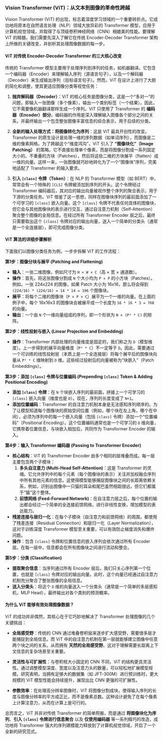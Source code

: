 ### Vision Transformer (ViT)：从文本到图像的革命性跨越

Vision Transformer (ViT) 的出现，标志着深度学习领域的一个重要转折点。它成功地将原本在自然语言处理（NLP）领域大放异彩的 Transformer 模型，应用于计算机视觉领域，并取得了与顶级卷积神经网络（CNN）相媲美的性能。要理解 ViT 的精髓，我们需要先深入了解它在传统 Encoder-Decoder Transformer 架构上所做的关键改变，并剖析其处理图像数据的每一步。

#### ViT 对传统 Encoder-Decoder Transformer 的三大核心改变

传统的 Transformer 模型主要用于处理序列到序列的任务，如机器翻译。它包含一个编码器（Encoder）来理解输入序列（源语言句子），以及一个解码器（Decoder）来生成输出序列（目标语言句子）。然而，ViT 在设计上进行了大胆的简化和调整，使其更适应图像分类等视觉任务：

1.  **抛弃解码器（Decoder）**：ViT 的核心任务是图像分类，这是一个“多对一”的问题，即输入一张图像（多个像素），输出一个类别标签（一个结果）。因此，它不需要像机器翻译那样生成一个序列。ViT 只使用了 Transformer 的 **编码器（Encoder）部分**。编码器的作用是深入理解输入图像各个部分之间的关系，并最终输出一个包含整张图像丰富信息的综合表示，用于后续的分类。

2.  **全新的输入处理方式：将图像转化为序列**：这是 ViT 最具开创性的改变。Transformer 的原生设计是处理一维的序列数据（如单词序列），而图像是二维的像素网格。为了跨越这个“维度鸿沟”，ViT 引入了 **“图像块化”（Image Patching）** 的策略。它不直接处理单个像素，而是将图像分割成一系列固定大小的、不重叠的方块（Patches），然后将这些二维的方块展平（flatten）成一维的向量。这样一来，一张图像就巧妙地转化为了一个“图像块”序列，完美地适配了 Transformer 的输入要求。

3.  **引入 `[class]` 令牌（Token）**：在 NLP 的 Transformer 模型（如 BERT）中，常常会有一个特殊的 `[CLS]` 令牌被添加到序列的开头。这个令牌经过 Transformer 编码器后，其对应的输出向量被视作整个序列的聚合表示，用于下游的分类任务。ViT 借鉴了这一思想，同样在图像块序列的最前面添加了一个可学习的 `[class]` 嵌入向量。这个 `[class]` 令牌不代表任何具体的图像块，但它会与其他图像块的表示进行交互，通过自注意力机制（Self-Attention）聚合整个图像的全局信息。在经过所有 Transformer Encoder 层之后，最终只需要取出这个 `[class]` 令牌对应的输出向量，送入一个简单的分类头（通常是一个全连接层），即可完成图像分类。

#### ViT 算法的详细步骤解析

下面我们以图像分类任务为例，一步步拆解 ViT 的工作流程：

**第1步：图像分块与展平 (Patching and Flattening)**

*   **输入**：一张二维图像，例如尺寸为 `H × W × C`（高 × 宽 × 通道数）。
*   **操作**：首先，将这张图像分割成 `N` 个大小均为 `P × P` 的小方块（Patches）。例如，一张 224x224 的图像，如果 Patch 大小为 16x16，那么将会得到 `(224/16) * (224/16) = 14 * 14 = 196` 个图像块。
*   **展平**：将每个二维的图像块（`P × P × C`）展平为一个一维的向量。在上面的例子中，每个 16x16x3 的图像块会被展平成一个长度为 `16 * 16 * 3 = 768` 的向量。
*   **输出**：一个由 `N` 个一维向量组成的序列，即一个形状为 `N × (P² * C)` 的矩阵。

**第2步：线性投射与嵌入 (Linear Projection and Embedding)**

*   **操作**：Transformer 内部处理的向量维度是固定的，我们称之为 `D`（模型维度）。上一步得到的展平向量维度（`P² * C`）不一定等于 `D`。因此，需要通过一个可训练的线性投射层（本质上是一个全连接层）将每个展平后的图像块向量从 `P² * C` 维映射到 `D` 维。这些经过投射后的向量被称为“块嵌入”（Patch Embeddings）。

**第3步：添加 `[class]` 令牌与位置编码 (Prepending `[class]` Token & Adding Positional Encoding)**

*   **添加 `[class]` 令牌**：在 `N` 个块嵌入序列的最前面，拼接上一个可学习的 `[class]` 嵌入向量（维度也是 `D`）。现在，序列的长度变成了 `N+1`。
*   **添加位置编码**：Transformer 的自注意力机制本身是无法感知序列顺序的。为了让模型知道每个图像块的原始空间位置（例如，哪个块在左上角，哪个在中间），必须为序列中的每一个嵌入向量（包括 `[class]` 令牌）添加一个“位置编码”（Positional Encoding）。这个位置编码通常也是一个可学习的 `D` 维向量，它携带着位置信息，与块嵌入相加后，共同作为 Transformer Encoder 的输入。

**第4步：输入 Transformer 编码器 (Passing to Transformer Encoder)**

*   **核心结构**：ViT 的 Transformer Encoder 由多个相同的层堆叠而成。每一层主要包含两个子模块：
    1.  **多头自注意力 (Multi-Head Self-Attention)**：这是 Transformer 的灵魂。它允许序列中的每个元素（每个图像块的表示）关注并加权融合序列中所有其他元素的信息。这使得模型能够捕捉图像块之间的长距离依赖关系，例如，识别出图像中一只猫的耳朵和尾巴虽然相距很远，但它们都属于“猫”这个整体。
    2.  **前馈网络 (Feed-Forward Network)**：在自注意力层之后，每个位置的输出都会经过一个简单的全连接前馈网络，进行非线性变换，增加模型的表达能力。
*   **残差连接与层归一化**：在每个子模块（自注意力和前馈网络）的周围，都使用了残差连接（Residual Connection）和层归一化（Layer Normalization），这对于训练深度 Transformer 模型至关重要，可以有效防止梯度消失和爆炸问题。
*   **操作**：包含 `[class]` 令牌和位置信息的嵌入序列会依次通过所有 Encoder 层。在每一层中，信息都会在所有图像块之间进行流动和整合。

**第5步：分类 (Classification)**

*   **提取聚合信息**：当序列通过所有 Encoder 层后，我们只关心序列第一个位置，也就是 `[class]` 令牌对应的输出向量。此时，这个向量已经通过自注意力机制充分聚合了整张图像的全局信息。
*   **送入分类头**：将这个 `D` 维的向量送入一个分类头（通常是一个简单的多层感知机，MLP Head），最终输出对各个类别的预测概率。

#### 为什么 ViT 能够有效处理图像数据？

ViT 的成功并非偶然，其核心在于它巧妙地解决了 Transformer 处理图像的几个关键挑战：

*   **全局感受野**：传统的 CNN 通过堆叠卷积层来逐步扩大感受野，需要很多层才能捕捉到全局信息。而 ViT 中的自注意力机制在第一层就能够建立图像中任意两个块之间的关系，从而拥有 **天然的全局感受野**。这对于理解需要长距离上下文信息的复杂场景至关重要。

*   **灵活性与可扩展性**：与卷积核大小固定的 CNN 不同，ViT 的结构更具灵活性。通过调整模型深度、宽度以及注意力头的数量，可以轻松地扩展模型规模。研究表明，当拥有足够大的数据集（如 JFT-300M）进行预训练时，更大规模的 ViT 模型性能会持续提升，展现出比 CNN 更强的可扩展性。

*   **参数效率**：在处理高分辨率图像时，ViT 将图像分割成块，使得输入序列的长度与图像分辨率的平方成正比，而不是像素总数。这种设计避免了在每个像素上计算注意力，从而在计算上是可行的。

总而言之，ViT 并非对传统 Transformer 的简单照搬，而是通过 **将图像块化为序列**、**引入 `[class]` 令牌进行信息聚合** 以及 **仅使用编码器** 等一系列精巧的改造，成功地将 Transformer 强大的序列建模能力释放到了计算机视觉领域，开启了一个全新的研究范式。